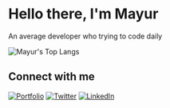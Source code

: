 # Hello there, I'm Mayur

An average developer who trying to code daily

<a><img src='https://github-readme-stats.vercel.app/api/top-langs/?username=mayurwankhade96&layout=compact&hide_border=true&theme=vue' alt="Mayur's Top Langs"></a>

## Connect with me

[![Portfolio](https://img.shields.io/badge/-Portfolio-bl?style=for-the-badge)](https://mayurwankhade96.github.io/)
[![Twitter](https://img.shields.io/badge/-twitter-%231DA1F2.svg?style=for-the-badge&logo=twitter&logoColor=white)](https://twitter.com/mayurwankhade96)
[![LinkedIn](https://img.shields.io/badge/-linkedin-%230077B5.svg?style=for-the-badge&logo=Linkedin)](https://www.linkedin.com/in/mayur-wankhade-48a9b3193/)
